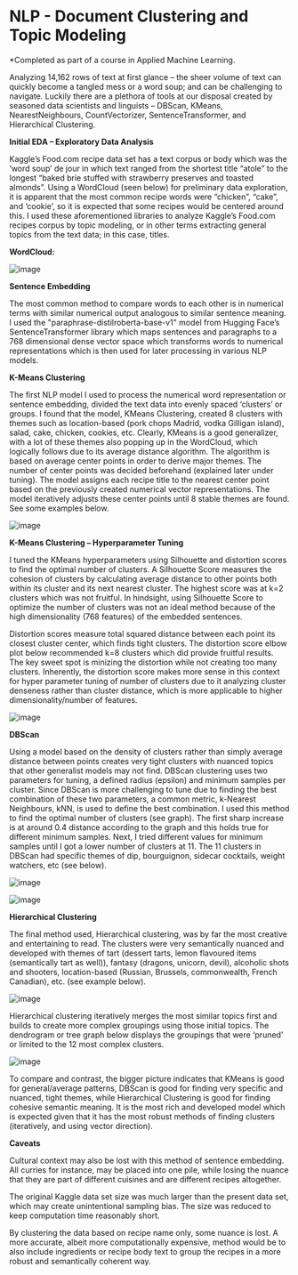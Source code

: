 # NLP - Document Clustering and Topic Modeling
*Completed as part of a course in Applied Machine Learning.

Analyzing 14,162 rows of text at first glance – the sheer volume of text can quickly become a tangled mess or a word soup; and can be challenging to navigate. Luckily there are a plethora of tools at our disposal created by seasoned data scientists and linguists – DBScan, KMeans, NearestNeighbours, CountVectorizer, SentenceTransformer, and Hierarchical Clustering.

**Initial EDA – Exploratory Data Analysis**

Kaggle’s Food.com recipe data set has a text corpus or body which was the ‘word soup’ de jour in which text ranged from the shortest title “atole” to the longest “baked brie stuffed with strawberry preserves and toasted almonds”. Using a WordCloud (seen below) for preliminary data exploration, it is apparent that the most common recipe words were “chicken”, “cake”, and ‘cookie’, so it is expected that some recipes would be centered around this. I used these aforementioned libraries to analyze Kaggle’s Food.com recipes corpus by topic modeling, or in other terms extracting general topics from the text data; in this case, titles. 

**WordCloud:**

![image](https://github.com/user-attachments/assets/cbd7f553-8b9a-4c9a-b720-f74dd2fccd7c)

**Sentence Embedding**

The most common method to compare words to each other is in numerical terms with similar numerical output analogous to similar sentence meaning. I used the "paraphrase-distilroberta-base-v1" model from Hugging Face’s SentenceTransformer library which maps sentences and paragraphs to a 768 dimensional dense vector space which transforms words to numerical representations which is then used for later processing in various NLP models. 

**K-Means Clustering** 

The first NLP model I used to process the numerical word representation or sentence embedding, divided the text data into evenly spaced ‘clusters’ or groups. I found that the model, KMeans Clustering, created 8 clusters with themes such as location-based (pork chops Madrid, vodka Gilligan island), salad, cake, chicken, cookies, etc. Clearly, KMeans is a good generalizer, with a lot of these themes also popping up in the WordCloud, which logically follows due to its average distance algorithm. The algorithm is based on average center points in order to derive major themes. The number of center points was decided beforehand (explained later under tuning). The model assigns each recipe title to the nearest center point based on the previously created numerical vector representations. The model iteratively adjusts these center points until 8 stable themes are found. See some examples below.

![image](https://github.com/user-attachments/assets/205ea46d-78c0-4916-a31a-2f2532b58144)

**K-Means Clustering – Hyperparameter Tuning**

I tuned the KMeans hyperparameters using Silhouette and distortion scores to find the optimal number of clusters. A Silhouette Score measures the cohesion of clusters by calculating average distance to other points both within its cluster and its next nearest cluster. The highest score was at k=2 clusters which was not fruitful. In hindsight, using Silhouette Score to optimize the number of clusters was not an ideal method because of the high dimensionality (768 features) of the embedded sentences. 

Distortion scores measure total squared distance between each point its closest cluster center, which finds tight clusters. The distortion score elbow plot below recommended k=8 clusters which did provide fruitful results. The key sweet spot is minizing the distortion while not creating too many clusters. Inherently, the distortion score makes more sense in this context for hyper parameter tuning of number of clusters due to it analyzing cluster denseness rather than cluster distance, which is more applicable to higher dimensionality/number of features. 

![image](https://github.com/user-attachments/assets/9dffa0f7-87f6-49de-91ec-c45536e07801)


**DBScan** 

Using a model based on the density of clusters rather than simply average distance between points creates very tight clusters with nuanced topics that other generalist models may not find. DBScan clustering uses two parameters for tuning, a defined radius (epsilon) and minimum samples per cluster. Since DBScan is more challenging to tune due to finding the best combination of these two parameters, a common metric, k-Nearest Neighbours, kNN, is used to define the best combination. I used this method to find the optimal number of clusters (see graph). The first sharp increase is at around 0.4 distance according to the graph and this holds true for different minimum samples. Next, I tried different values for minimum samples until I got a lower number of clusters at 11. The 11 clusters in DBScan had specific themes of dip, bourguignon, sidecar cocktails, weight watchers, etc (see below).

![image](https://github.com/user-attachments/assets/62141670-073e-4db3-badf-91a78b1f6fea)

![image](https://github.com/user-attachments/assets/ea9aa72a-f6e2-49dc-80c6-23c24ca18a90)

**Hierarchical Clustering** 

The final method used, Hierarchical clustering, was by far the most creative and entertaining to read. The clusters were very semantically nuanced and developed with themes of tart (dessert tarts, lemon flavoured items (semantically tart as well)), fantasy (dragons, unicorn, devil), alcoholic shots and shooters, location-based (Russian, Brussels, commonwealth, French Canadian), etc. (see example below).

![image](https://github.com/user-attachments/assets/8901b2dd-f749-446c-991d-2e0286008ce8)

Hierarchical clustering iteratively merges the most similar topics first and builds to create more complex groupings using those initial topics. The dendrogram or tree graph below displays the groupings that were ‘pruned’ or limited to the 12 most complex clusters.

![image](https://github.com/user-attachments/assets/a94c207e-16a7-48fe-891b-d44b59cb4c52)

To compare and contrast, the bigger picture indicates that KMeans is good for general/average patterns, DBScan is good for finding very specific and nuanced, tight themes, while Hierarchical Clustering is good for finding cohesive semantic meaning. It is the most rich and developed model which is expected given that it has the most robust methods of finding clusters (iteratively, and using vector direction).

**Caveats**

Cultural context may also be lost with this method of sentence embedding. All curries for instance, may be placed into one pile, while losing the nuance that they are part of different cuisines and are different recipes altogether.

The original Kaggle data set size was much larger than the present data set, which may create unintentional sampling bias. The size was reduced to keep computation time reasonably short. 

By clustering the data based on recipe name only, some nuance is lost. A more accurate, albeit more computationally expensive, method would be to also include ingredients or recipe body text to group the recipes in a more robust and semantically coherent way. 



